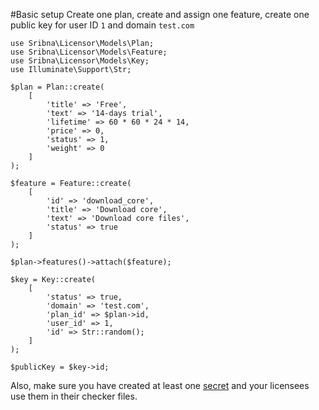 #Basic setup
Create one plan, create and assign one feature, create one public key for user ID `1` and domain `test.com`

    use Sribna\Licensor\Models\Plan;
    use Sribna\Licensor\Models\Feature;
    use Sribna\Licensor\Models\Key;
    use Illuminate\Support\Str;
    
    $plan = Plan::create(
        [
            'title' => 'Free',
            'text' => '14-days trial',
            'lifetime' => 60 * 60 * 24 * 14,
            'price' => 0,
            'status' => 1,
            'weight' => 0
        ]
    );
    
    $feature = Feature::create(
        [
            'id' => 'download_core',
            'title' => 'Download core',
            'text' => 'Download core files',
            'status' => true
        ]
    );

    $plan->features()->attach($feature);

    $key = Key::create(
        [
            'status' => true,
            'domain' => 'test.com',
            'plan_id' => $plan->id,
            'user_id' => 1,
            'id' => Str::random();
        ]
    );
    
    $publicKey = $key->id;

Also, make sure you have created at least one [secret](secrets.md) and your licensees use them in their checker files.
